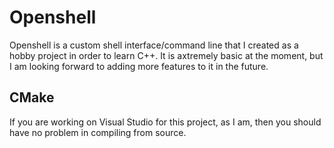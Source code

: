 # Openshell
Openshell is a custom shell interface/command line that I created as a hobby project in order to learn C++. It is axtremely basic at the moment, but I am looking forward to adding more features to it in the future.

## CMake
If you are working on Visual Studio for this project, as I am, then you should have no problem in compiling from source.
